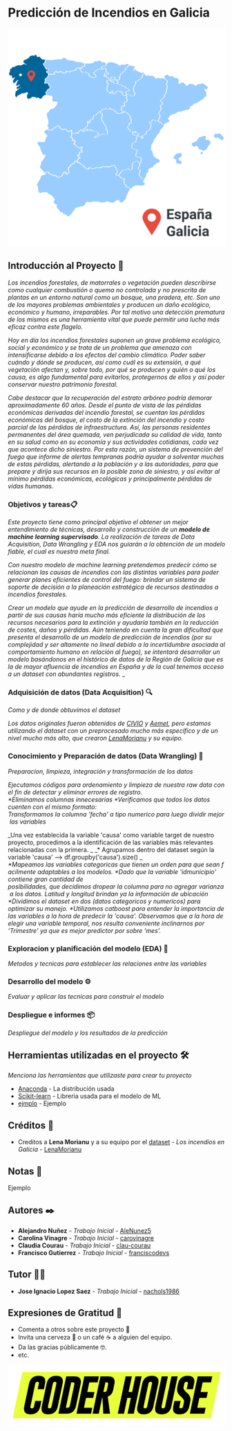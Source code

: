 # Predicción de Incendios en Galicia
![alt text](Spain_Galicia.png)

## Introducción al Proyecto 🚀
_Los incendios forestales, de matorrales o vegetación pueden describirse como cualquier combustión o quema no controlada y no prescrita de plantas en un entorno natural como un bosque, una pradera, etc. Son uno de los mayores problemas ambientales y producen un daño ecológico, económico y humano, irreparables. Por tal motivo una detección prematura de los mismos es una herramienta vital que puede permitir una lucha más eficaz contra este flagelo._

_Hoy en día los incendios forestales suponen un grave problema ecológico, social y económico y se trata de un problema que amenaza con intensificarse debido a los efectos del cambio climático. Poder saber cuándo y dónde se producen, así como cuál es su extensión, a qué vegetación afectan y, sobre todo, por qué se producen y quién o qué los causa, es algo fundamental para evitarlos, protegernos de ellos y así poder conservar nuestro patrimonio forestal._

_Cabe destacar que la recuperación del estrato arbóreo podría demorar aproximadamente 60 años. Desde el punto de vista de las pérdidas económicas derivadas del incendio forestal, se cuentan las pérdidas económicas del bosque, el costo de la extinción del incendio y costo parcial de las pérdidas de infraestructura. Así, las personas residentes permanentes del área quemada, ven perjudicada su calidad de vida, tanto en su salud como en su economía y sus actividades cotidianas, cada vez que acontece dicho siniestro. Por esta razón, un sistema de prevención del fuego que informe de alertas tempranas podría ayudar a solventar muchas de estas pérdidas, alertando a la población y a las autoridades, para que prepare y dirija sus recursos en la posible zona de siniestro, y así evitar al mínimo pérdidas económicas, ecológicas y principalmente pérdidas de vidas humanas._


### Objetivos y tareas📋

_Este proyecto tiene como principal objetivo el obtener un mejor entendimiento de técnicas, desarrollo y construcción de un **modelo de machine learning supervisado**. La realización de tareas de Data Acquisition, Data Wrangling y EDA nos guiarán a la obtención de un modelo fiable, el cual es nuestra meta final._

_Con nuestro modelo de machine learning pretendemos predecir cómo se relacionan las causas de incendios con las distintas variables para poder generar planes eficientes de control del fuego: brindar un sistema de soporte de decisión a la planeación estratégica de recursos destinados a incendios forestales._

_Crear un modelo que ayude en la predicción de desarrollo de incendios a partir de sus causas haría mucho más eficiente la distribución de los recursos necesarios para la extinción y ayudaría también en la reducción de costes, daños y pérdidas. Aún teniendo en cuenta la gran dificultad que presenta el desarrollo de un modelo de predicción de incendios (por su complejidad y ser altamente no lineal debido a la incertidumbre asociada al comportamiento humano en relación al fuego), se intentará desarrollar un modelo basándonos en el histórico de datos de la Región de Galicia que es la de mayor afluencia de incendios en España y de la cual tenemos acceso a un dataset con abundantes registros._
_


### Adquisición de datos (Data Acquisition) :mag:

_Como y de donde obtuvimos el dataset_

_Los datos originales fueron obtenidos de [CIVIO](https://datos.civio.es/dataset/todos-los-incendios-forestales/) y [Aemet](https://opendata.aemet.es/centrodedescargas/productosAEMET), pero estamos utilizando el dataset con un preprocesado mucho más específico y de un nivel mucho más alto, que crearon [LenaMorianu](https://github.com/LenaMorianu) y su equipo._

### Conocimiento y Preparación de datos (Data Wrangling) 🔧

_Preparacion, limpieza, integración y transformación de los datos_

_Ejecutamos códigos para ordenamiento y limpieza de nuestra raw data con el fin de detectar y eliminar errores de registro._
	_*Eliminamos columnas innecesarias_
	_*Verificamos que todos los datos cuenten con el mismo formato: Transformamos la columna 'fecha' a tipo numerico para luego dividir mejor las variables_

_Una vez establecida la variable 'causa' como variable target de nuestro proyecto, procedimos a la identificación de las variables más relevantes relacionadas con la primera. _
	_* Agrupamos dentro del dataset según la variable 'causa' –> df.groupby('causa').size() _
	_*Mapeamos las variables categoricas que tienen un orden para que sean facilmente adaptables a los modelos._
	_*Dado que la variable 'idmunicipio' contiene gran cantidad de 	posibilidades, que decidimos dropear la columna para no agregar varianza a los datos. Latitud y longitud brindan ya la información de ubicación_
 	_*Dividimos el dataset en dos (datos categoricos y numericos) para optimizar su manejo._
	_*Utilizamos catboost para entender la importancia de las variables a la hora de predecir la 'causa'. Observamos que a la hora de elegir una variable temporal, nos resulta conveniente inclinarnos por ‘Trimestre’ ya que es mejor predictor por sobre ‘mes’._
  
### Exploracion y planificación del modelo (EDA) :microscope:

_Metodos y tecnicas para establecer las relaciones entre las variables_

### Desarrollo del modelo ⚙️

_Evaluar y aplicar las tecnicas para construir el modelo_

### Despliegue e informes 📦

_Despliegue del modelo y los resultados de la predicción_


## Herramientas utilizadas en el proyecto 🛠️

_Menciona las herramientas que utilizaste para crear tu proyecto_

* [Anaconda](https://www.anaconda.com/) - La distribución usada
* [Scikit-learn](https://scikit-learn.org/) - Libreria usada para el modelo de ML
* [ejmplo](https://ejemplo/ejemplo/) - Ejemplo

## Créditos :handshake:

* Creditos a **Lena Morianu** y a su equipo por el [dataset](https://github.com/LenaMorianu/Los-incendios-en-Galicia) - *Los incendios en Galicia* - [LenaMorianu](https://github.com/LenaMorianu)

## Notas 📌

Ejemplo

## Autores ✒️

* **Alejandro Nuñez** - *Trabajo Inicial* - [AleNunez5](https://github.com/AleNunez5)
* **Carolina Vinagre** - *Trabajo Inicial* - [carovinagre](https://github.com/carovinagre)
* **Claudia Courau** - *Trabajo Inicial* - [clau-courau](https://github.com/clau-courau)
* **Francisco Gutierrez** - *Trabajo Inicial* - [franciscodevs](https://github.com/franciscodevs)

## Tutor :raising_hand_man:
* **Jose Ignacio Lopez Saez** - *Trabajo Inicial* - [nachols1986](https://github.com/nachols1986)


## Expresiones de Gratitud 🎁

* Comenta a otros sobre este proyecto 📢
* Invita una cerveza 🍺 o un café ☕ a alguien del equipo.
* Da las gracias públicamente 🤓.
* etc.

![alt text](LOGO_CODER.png)
